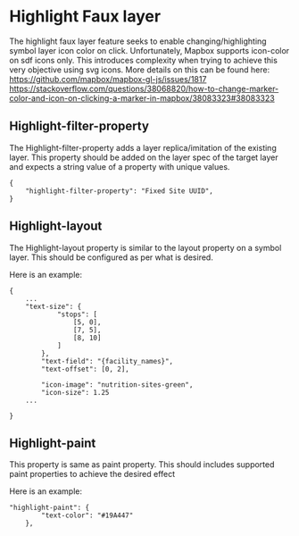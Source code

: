 # Highlight Faux layer

The highlight faux layer feature seeks to enable changing/highlighting symbol layer icon color on click. Unfortunately, Mapbox supports icon-color on sdf icons only. This introduces complexity when trying to achieve this very objective using svg icons. More details on this can be found here:
https://github.com/mapbox/mapbox-gl-js/issues/1817
https://stackoverflow.com/questions/38068820/how-to-change-marker-color-and-icon-on-clicking-a-marker-in-mapbox/38083323#38083323

## Highlight-filter-property

The Highlight-filter-property adds a layer replica/imitation of the existing layer. This property should be added on the layer spec of the target layer and expects a string value of a property with unique values.

```
{
    "highlight-filter-property": "Fixed Site UUID",
}
```
## Highlight-layout
The Highlight-layout property is similar to the layout property on a symbol layer. This should be configured as per what is desired.

Here is an example:

```
{
    ...
    "text-size": {
            "stops": [
                [5, 0],
                [7, 5],
                [8, 10]
            ]
        },
        "text-field": "{facility_names}",
        "text-offset": [0, 2],

        "icon-image": "nutrition-sites-green",
        "icon-size": 1.25
    ...

}

```
## Highlight-paint
This property is same as paint property. This should includes supported paint properties to achieve the desired effect

Here is an example:

```
"highlight-paint": {
        "text-color": "#19A447"
    },
```
